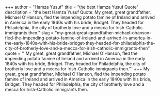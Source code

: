 +++
author = "Hamza Yusuf"
title = "the best Hamza Yusuf Quote"
description = "the best Hamza Yusuf Quote: My great, great grandfather, Michael O'Hanson, fled the impending potato famine of Ireland and arrived in America in the early 1840s with his bride, Bridget. They headed for Philadelphia, the city of brotherly love and a mecca for Irish-Catholic immigrants then."
slug = "my-great-great-grandfather-michael-ohanson-fled-the-impending-potato-famine-of-ireland-and-arrived-in-america-in-the-early-1840s-with-his-bride-bridget-they-headed-for-philadelphia-the-city-of-brotherly-love-and-a-mecca-for-irish-catholic-immigrants-then"
quote = '''My great, great grandfather, Michael O'Hanson, fled the impending potato famine of Ireland and arrived in America in the early 1840s with his bride, Bridget. They headed for Philadelphia, the city of brotherly love and a mecca for Irish-Catholic immigrants then.'''
+++
My great, great grandfather, Michael O'Hanson, fled the impending potato famine of Ireland and arrived in America in the early 1840s with his bride, Bridget. They headed for Philadelphia, the city of brotherly love and a mecca for Irish-Catholic immigrants then.
